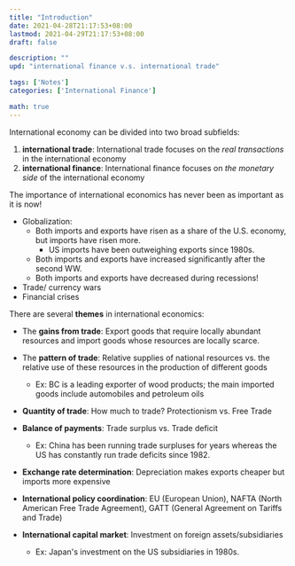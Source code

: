 ```yaml
---
title: "Introduction"
date: 2021-04-28T21:17:53+08:00
lastmod: 2021-04-29T21:17:53+08:00
draft: false

description: ""
upd: "international finance v.s. international trade"

tags: ['Notes']
categories: ['International Finance']

math: true
---
```


International economy can be divided into two broad subfields:

1. **international trade**: International trade focuses on the *real transactions* in the international economy
2. **international finance**: International finance focuses on *the monetary side* of the international economy

The importance of international economics has never been as important as it is now!

- Globalization: 
  - Both imports and exports have risen as a share of the U.S. economy, but imports have risen more.
    - US imports have been outweighing exports since 1980s.
  - Both imports and exports have increased significantly after the second WW.
  - Both imports and exports have decreased during recessions!
- Trade/ currency wars
- Financial crises

There are several **themes** in international economics:

- The **gains from trade**: Export goods that require locally abundant resources and import goods whose resources are locally scarce.

- The **pattern of trade**: Relative supplies of national resources vs. the relative use of these resources in the production of different goods
  
  - Ex: BC is a leading exporter of wood products; the main imported goods include automobiles and petroleum oils

- **Quantity of trade**: How much to trade? Protectionism vs. Free Trade

- **Balance of payments**: Trade surplus vs. Trade deficit
  
  - Ex: China has been running trade surpluses for years whereas the US has constantly run trade deficits since 1982.

- **Exchange rate determination**: Depreciation makes exports cheaper but imports more expensive

- **International policy coordination**: EU (European Union), NAFTA (North American Free Trade Agreement), GATT (General Agreement on Tariffs and Trade)

- **International capital market**: Investment on foreign assets/subsidiaries
  
  - Ex: Japan's investment on the US subsidiaries in 1980s.
